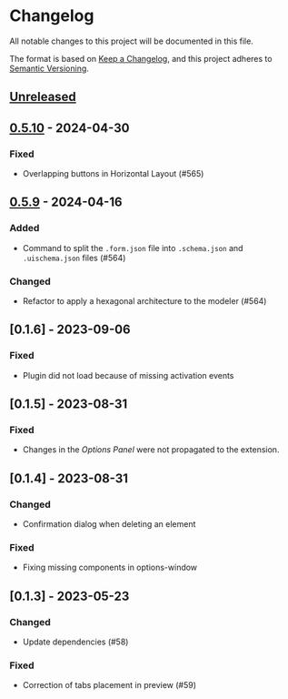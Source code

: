 # Changelog

All notable changes to this project will be documented in this file.

The format is based on [Keep a Changelog](https://keepachangelog.com/en/1.0.0/),
and this project adheres to [Semantic Versioning](https://semver.org/spec/v2.0.0.html).

## [Unreleased]

## [0.5.10] - 2024-04-30

### Fixed

* Overlapping buttons in Horizontal Layout (#565)

## [0.5.9] - 2024-04-16

### Added

* Command to split the `.form.json` file into `.schema.json` and `.uischema.json` files (#564)

### Changed

* Refactor to apply a hexagonal architecture to the modeler (#564)

## [0.1.6] - 2023-09-06

### Fixed

* Plugin did not load because of missing activation events

## [0.1.5] - 2023-08-31

### Fixed

* Changes in the *Options Panel* were not propagated to the extension.

## [0.1.4] - 2023-08-31

### Changed

* Confirmation dialog when deleting an element

### Fixed

* Fixing missing components in options-window

## [0.1.3] - 2023-05-23

### Changed

* Update dependencies (#58)

### Fixed

* Correction of tabs placement in preview (#59)

[unreleased]: https://github.com/Miragon/miranum-ide/compare/release/v0.5.10-vscode...HEAD
[0.5.10]: https://github.com/Miragon/miranum-ide/compare/release/v0.5.9...release/v0.5.10-vscode
[0.5.9]: https://github.com/Miragon/miranum-ide/compare/release/v0.5.8...release/v0.5.9-vscode
